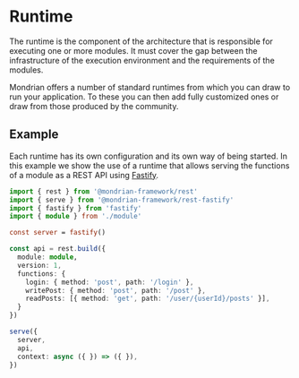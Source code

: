 # Runtime

The runtime is the component of the architecture that is responsible for executing one or more modules. It must cover the gap between the infrastructure of the execution environment and the requirements of the modules.

Mondrian offers a number of standard runtimes from which you can draw to run your application. To these you can then add fully customized ones or draw from those produced by the community.

## Example

Each runtime has its own configuration and its own way of being started. In this example we show the use of a runtime that allows serving the functions of a module as a REST API using [Fastify](https://fastify.dev/).

```ts showLineNumbers
import { rest } from '@mondrian-framework/rest'
import { serve } from '@mondrian-framework/rest-fastify'
import { fastify } from 'fastify'
import { module } from './module'

const server = fastify()

const api = rest.build({
  module: module,
  version: 1,
  functions: {
    login: { method: 'post', path: '/login' },
    writePost: { method: 'post', path: '/post' },
    readPosts: [{ method: 'get', path: '/user/{userId}/posts' }],
  }
})

serve({
  server,
  api,
  context: async ({ }) => ({ }),
})
```


